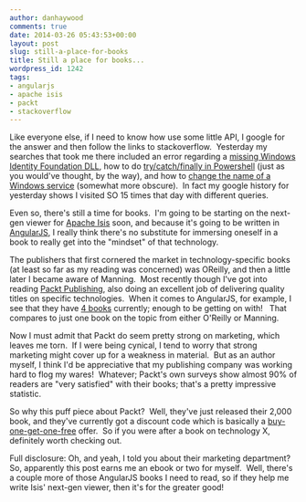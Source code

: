 ```yaml
---
author: danhaywood
comments: true
date: 2014-03-26 05:43:53+00:00
layout: post
slug: still-a-place-for-books
title: Still a place for books...
wordpress_id: 1242
tags:
- angularjs
- apache isis
- packt
- stackoverflow
---
```


Like everyone else, if I need to know how use some little API, I google for the answer and then follow the links to stackoverflow.  Yesterday my searches that took me there included an error regarding a [missing Windows Identity Foundation DLL](http://stackoverflow.com/questions/10166114/unable-to-find-assembly-microsoft-identitymodel-error-on-azure), how to do [try/catch/finally in Powershell](http://stackoverflow.com/questions/6779186/powershell-try-catch-finally) (just as you would've thought, by the way), and how to [change the name of a Windows service](http://stackoverflow.com/questions/3887400/how-can-i-change-the-name-of-a-windows-service) (somewhat more obscure).  In fact my google history for yesterday shows I visited SO 15 times that day with different queries.

Even so, there's still a time for books.  I'm going to be starting on the next-gen viewer for [Apache Isis](http://isis.apache.org) soon, and because it's going to be written in [AngularJS](http://angularjs.org), I really think there's no substitute for immersing oneself in a book to really get into the "mindset" of that technology.

The publishers that first cornered the market in technology-specific books (at least so far as my reading was concerned) was OReilly, and then a little later I became aware of Manning.  Most recently though I've got into reading [Packt Publishing](http://www.packtpub.com/), also doing an excellent job of delivering quality titles on specific technologies.  When it comes to AngularJS, for example, I see that they have [4 books](http://www.packtpub.com/books?availability%5BForthcoming%5D=Forthcoming&availability%5BAvailable%5D=Available&book_limit=20&sort=0&key=angularjs&cat_string=books%2Fall-books) currently; enough to be getting on with!   That compares to just one book on the topic from either O'Reilly or Manning.

Now I must admit that Packt do seem pretty strong on marketing, which leaves me torn.  If I were being cynical, I tend to worry that strong marketing might cover up for a weakness in material.  But as an author myself, I think I'd be appreciative that my publishing company was working hard to flog my wares!  Whatever; Packt's own surveys show almost 90% of readers are "very satisfied" with their books; that's a pretty impressive statistic.

So why this puff piece about Packt?  Well, they've just released their 2,000 book, and they've currently got a discount code which is basically a [buy-one-get-one-free](http://www.packtpub.com/news/2000book) offer.  So if you were after a book on technology X, definitely worth checking out.

Full disclosure: Oh, and yeah, I told you about their marketing department? So, apparently this post earns me an ebook or two for myself.  Well, there's a couple more of those AngularJS books I need to read, so if they help me write Isis' next-gen viewer, then it's for the greater good!
